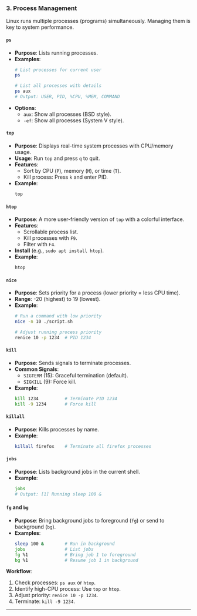 

### 3. Process Management

Linux runs multiple processes (programs) simultaneously. Managing them is key to system performance.

#### `ps`
- **Purpose**: Lists running processes.
- **Examples**:
  ```bash
  # List processes for current user
  ps
  ```
  ```bash
  # List all processes with details
  ps aux
  # Output: USER, PID, %CPU, %MEM, COMMAND
  ```
- **Options**:
  - `aux`: Show all processes (BSD style).
  - `-ef`: Show all processes (System V style).

#### `top`
- **Purpose**: Displays real-time system processes with CPU/memory usage.
- **Usage**: Run `top` and press `q` to quit.
- **Features**:
  - Sort by CPU (`P`), memory (`M`), or time (`T`).
  - Kill process: Press `k` and enter PID.
- **Example**:
  ```bash
  top
  ```

#### `htop`
- **Purpose**: A more user-friendly version of `top` with a colorful interface.
- **Features**:
  - Scrollable process list.
  - Kill processes with `F9`.
  - Filter with `F4`.
- **Install** (e.g., `sudo apt install htop`).
- **Example**:
  ```bash
  htop
  ```

#### `nice`
- **Purpose**: Sets priority for a process (lower priority = less CPU time).
- **Range**: -20 (highest) to 19 (lowest).
- **Example**:
  ```bash
  # Run a command with low priority
  nice -n 10 ./script.sh
  ```
  ```bash
  # Adjust running process priority
  renice 10 -p 1234  # PID 1234
  ```

#### `kill`
- **Purpose**: Sends signals to terminate processes.
- **Common Signals**:
  - `SIGTERM` (15): Graceful termination (default).
  - `SIGKILL` (9): Force kill.
- **Example**:
  ```bash
  kill 1234          # Terminate PID 1234
  kill -9 1234       # Force kill
  ```

#### `killall`
- **Purpose**: Kills processes by name.
- **Example**:
  ```bash
  killall firefox    # Terminate all firefox processes
  ```

#### `jobs`
- **Purpose**: Lists background jobs in the current shell.
- **Example**:
  ```bash
  jobs
  # Output: [1] Running sleep 100 &
  ```

#### `fg` and `bg`
- **Purpose**: Bring background jobs to foreground (`fg`) or send to background (`bg`).
- **Examples**:
  ```bash
  sleep 100 &        # Run in background
  jobs               # List jobs
  fg %1              # Bring job 1 to foreground
  bg %1              # Resume job 1 in background
  ```

**Workflow**:
1. Check processes: `ps aux` or `htop`.
2. Identify high-CPU process: Use `top` or `htop`.
3. Adjust priority: `renice 10 -p 1234`.
4. Terminate: `kill -9 1234`.

---
